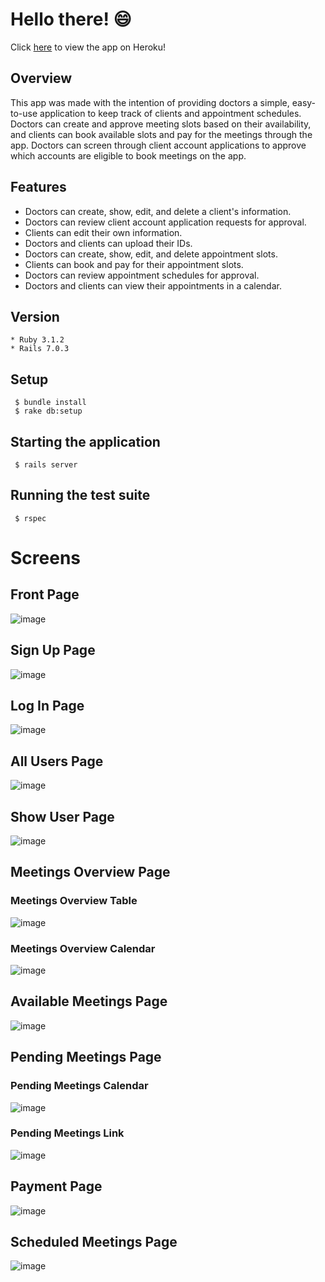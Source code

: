 # Hello there! 😄

Click [here](https://avion-final-project.herokuapp.com/) to view the app on Heroku!

## Overview
This app was made with the intention of providing doctors a simple, easy-to-use application to keep track of clients and appointment schedules. Doctors can create and approve meeting slots based on their availability, and clients can book available slots and pay for the meetings through the app. Doctors can screen through client account applications to approve which accounts are eligible to book meetings on the app.

## Features
* Doctors can create, show, edit, and delete a client's information.
* Doctors can review client account application requests for approval.
* Clients can edit their own information.
* Doctors and clients can upload their IDs.
* Doctors can create, show, edit, and delete appointment slots.
* Clients can book and pay for their appointment slots.
* Doctors can review appointment schedules for approval.
* Doctors and clients can view their appointments in a calendar.

## Version
```
* Ruby 3.1.2
* Rails 7.0.3
```

## Setup
```
 $ bundle install
 $ rake db:setup
```
 
## Starting the application
```
 $ rails server
```

## Running the test suite
```
 $ rspec
```

# Screens
## Front Page
![image](https://user-images.githubusercontent.com/91866638/195402051-3b7878bb-2e31-4fe6-bb13-ab0e00742e95.png)
## Sign Up Page
![image](https://user-images.githubusercontent.com/91866638/195403415-be8cef19-e483-45dc-bdfb-1d4dd85f05c4.png)
## Log In Page
![image](https://user-images.githubusercontent.com/91866638/195403582-f85d53cf-1272-4165-8f86-8cc5a128db16.png)
## All Users Page
![image](https://user-images.githubusercontent.com/91866638/195404951-5b6bb7cc-36c1-45b9-b41c-b82abb3c4313.png)
## Show User Page
![image](https://user-images.githubusercontent.com/91866638/195405109-a42bb16d-c75b-4b22-a2a8-0e7de39f3d24.png)
## Meetings Overview Page
### Meetings Overview Table
![image](https://user-images.githubusercontent.com/91866638/195404280-8a24c470-4219-487a-a89a-ecc4fd6fc3ca.png)
### Meetings Overview Calendar
![image](https://user-images.githubusercontent.com/91866638/195404482-c8b2e9e4-c95b-4ce4-a421-daa778481fec.png)
## Available Meetings Page
![image](https://user-images.githubusercontent.com/91866638/195405318-8d9df44e-af0e-40ab-b110-225eb2b4fb75.png)
## Pending Meetings Page
### Pending Meetings Calendar
![image](https://user-images.githubusercontent.com/91866638/195405916-af31cd52-72a9-4389-8b0c-ad5c80990f18.png)
### Pending Meetings Link
![image](https://user-images.githubusercontent.com/91866638/195408264-fb66a6eb-4f80-4bc6-ba8f-8159958f3ece.png)
## Payment Page
![image](https://user-images.githubusercontent.com/91866638/195406281-4c7df90e-7d9b-4197-99cb-fc29a6287162.png)
## Scheduled Meetings Page
![image](https://user-images.githubusercontent.com/91866638/195406491-1737e3ae-692f-43ac-abd2-c74c86695616.png)




